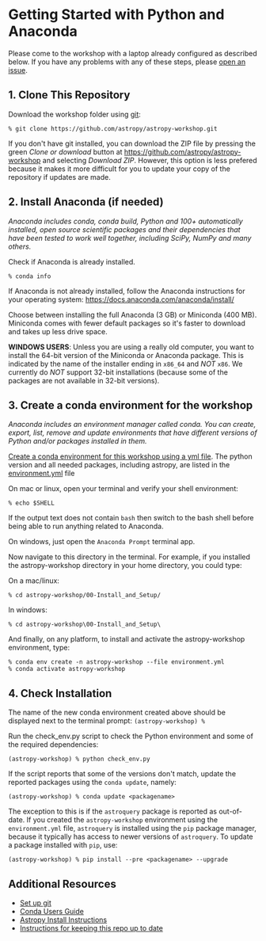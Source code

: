 # Getting Started with Python and Anaconda

Please come to the workshop with a laptop already configured as described below.
If you have any problems with any of these steps, please [open an issue](https://github.com/astropy/astropy-workshop/issues).

## 1. Clone This Repository

Download the workshop folder using [git](https://help.github.com/articles/set-up-git/):

    % git clone https://github.com/astropy/astropy-workshop.git

If you don't have git installed, you can download the ZIP file by pressing the green *Clone or download* button at https://github.com/astropy/astropy-workshop and selecting *Download ZIP*.  However, this option is less prefered because it makes it more difficult for you to update your copy of the repository if updates are made.

## 2. Install Anaconda (if needed)

*Anaconda includes conda, conda build, Python and 100+ automatically installed, open source scientific packages and their dependencies that have been tested to work well together, including SciPy, NumPy and many others.*

Check if Anaconda is already installed.
    
    % conda info

If Anaconda is not already installed, follow the Anaconda instructions for your operating system: 
https://docs.anaconda.com/anaconda/install/
   
Choose between installing the full Anaconda (3 GB) or  Miniconda (400 MB).
Miniconda comes with fewer default packages so it's faster to download and takes up less drive space. 

**WINDOWS USERS**: Unless you are using a really old computer, you want to install the 64-bit version of the Miniconda or Anaconda package.  This is indicated by the name of the installer ending in `x86_64` and *NOT* `x86`.  We currently do *NOT* support 32-bit installations (because some of the packages are not available in 32-bit versions).

## 3. Create a conda environment for the workshop
*Anaconda includes an environment manager called conda.  You can create, export, list, remove and update environments that have different versions of Python and/or packages installed in them.* 

[Create a conda environment for this workshop using a yml file](https://conda.io/docs/user-guide/tasks/manage-environments.html#creating-an-environment-from-an-environment-yml-file). 
The python version and all needed packages, including astropy, are listed in the [environment.yml](https://github.com/astropy/astropy-workshop/blob/master/00-Install_and_Setup/environment.yml) file

On mac or linux, open your terminal and verify your shell environment: 

    % echo $SHELL 
    
If the output text does not contain `bash` then switch to the bash shell before being able to run anything related to Anaconda.

On windows, just open the `Anaconda Prompt` terminal app.

Now navigate to this directory in the terminal.  For example, if you installed the astropy-workshop directory in your home directory, you could type:

On a mac/linux:

    % cd astropy-workshop/00-Install_and_Setup/  

In windows:

    % cd astropy-workshop\00-Install_and_Setup\

And finally, on any platform, to install and activate the astropy-workshop environment, type:

    % conda env create -n astropy-workshop --file environment.yml
    % conda activate astropy-workshop

## 4. Check Installation

The name of the new conda environment created above should be displayed next to the terminal prompt: `(astropy-workshop) % `

Run the check_env.py script to check the Python environment and some of the required dependencies:

    (astropy-workshop) % python check_env.py

If the script reports that some of the versions don't match, update the reported packages using the ``conda update``, namely:

    (astropy-workshop) % conda update <packagename>
    
The exception to this is if the `astroquery` package is reported as out-of-date.  If you created the `astropy-workshop` environment using the `environment.yml` file, `astroquery` is installed using the `pip` package manager, because it typically has access to newer versions of `astroquery`.  To update a package installed with `pip`, use:

    (astropy-workshop) % pip install --pre <packagename> --upgrade
    
## Additional Resources
- [Set up git](https://help.github.com/articles/set-up-git/)
- [Conda Users Guide](https://conda.io/docs/user-guide/index.html)
- [Astropy Install Instructions](http://docs.astropy.org/en/stable/install.html)
- [Instructions for keeping this repo up to date](UPDATING.md)
